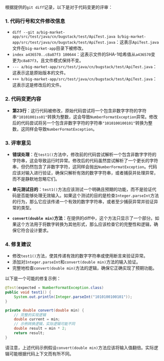 根据提供的`git diff`记录，以下是对于代码变更的评审：

### 1. 代码行号和文件修改信息

- `diff --git a/big-market-app/src/test/java/cn/bugstack/test/ApiTest.java b/big-market-app/src/test/java/cn/bugstack/test/ApiTest.java`：这表示`ApiTest.java`文件在`big-market-app`目录下被修改。
- `index a436570..c8a87f3 100644`：这表示文件的SHA-1哈希值从`a436570`变更为`c8a87f3`，且文件模式保持不变。
- `--- a/big-market-app/src/test/java/cn/bugstack/test/ApiTest.java`：这表示这是原始版本的文件。
- `+++ b/big-market-app/src/test/java/cn/bugstack/test/ApiTest.java`：这表示这是修改后的文件。

### 2. 代码变更内容

- **第23行**：这行代码被修改，原始代码尝试将一个包含非数字字符的字符串`"10101001ss01"`转换为整数，这会导致`NumberFormatException`异常。修改后的代码尝试将另一个包含非数字字符的字符串`"1010100100101"`转换为整数，这同样会导致`NumberFormatException`。

### 3. 评审意见

- **错误处理**：在`test1()`方法中，修改前的代码尝试解析一个包含非数字字符的字符串，这会导致运行时异常。修改后的代码虽然尝试解析了一个更长的字符串，但仍然包含了非数字字符，这同样会抛出`NumberFormatException`。代码应该对输入进行验证，确保只解析有效的数字字符串，或者捕获并处理异常，而不是静默地忽略它们。

- **单元测试目的**：`test1()`方法应该测试一个明确且预期的功能，而不是验证代码是否能够处理无效输入。如果这个测试的目的是检查`Integer.parseInt`方法的行为，那么它应该传递一个有效的数字字符串，或者至少捕获异常并验证异常的类型。

- **`convert(double min)`方法**：在提供的diff中，这个方法只显示了一个部分。如果这个方法用于将数字转换为其他形式，那么应该检查它的完整性和逻辑，确保它符合设计要求。

### 4. 修复建议

- 修改`test1()`方法，使其传递有效的数字字符串或使用断言来验证异常。
- 添加对`Integer.parseInt`和`convert(double min)`方法的输入验证。
- 完整地检查`convert(double min)`方法的逻辑，确保它正确实现了预期功能。

以下是一个可能的修复示例：

```java
@Test(expected = NumberFormatException.class)
public void test1() {
    System.out.println(Integer.parseInt("1010100100101"));
}

private double convert(double min) {
    // 完整的实现逻辑
    double current = min;
    // 示例转换逻辑，实际逻辑可能不同
    double result = min * 2;
    return result;
}
```

请注意，上述代码示例假设`convert(double min)`方法应该将输入值翻倍。实际逻辑可能根据代码上下文而有所不同。